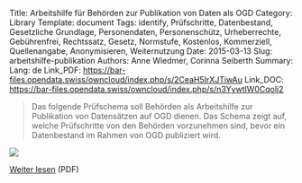 Title: Arbeitshilfe für Behörden zur Publikation von Daten als OGD
Category: Library
Template: document
Tags: identify, Prüfschritte, Datenbestand, Gesetzliche Grundlage, Personendaten, Personenschütz, Urheberrechte, Gebührenfrei, Rechtssatz, Gesetz, Normstufe, Kostenlos, Kommerziell, Quellenangabe, Anonymisieren, Weiternutzung
Date: 2015-03-13
Slug: arbeitshilfe-publikation
Authors: Anne Wiedmer, Corinna Seiberth
Summary:
Lang: de
Link_PDF: https://bar-files.opendata.swiss/owncloud/index.php/s/2CeaH5IrXJTiwAu
Link_DOC: https://bar-files.opendata.swiss/owncloud/index.php/s/n3YywtlW0Cqolj2


> Das folgende Prüfschema soll Behörden als Arbeitshilfe zur Publikation von Datensätzen auf OGD dienen. Das Schema zeigt auf, welche Prüfschritte von den Behörden vorzunehmen sind, bevor ein Datenbestand im Rahmen von OGD publiziert wird.

![](../../images/chart-arbeitshilfe-publikation.png)

[Weiter lesen](https://bar-files.opendata.swiss/owncloud/index.php/s/2CeaH5IrXJTiwAu) (PDF)
